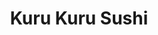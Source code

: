 ---
layout: place
title: "Kuru Kuru Sushi"
permalink: /washington/bellingham/kuru-kuru-sushi.html
stateAbbr: WA
stateName: Washington
cityName: Bellingham
seo:
  name: "Kuru Kuru Sushi"
  type: Restaurant
  links: http://www.kurukurubellingham.com/
description: "Kuru Kuru Sushi serves delicious sushi in Bellingham, Washington. Try fresh Japanese dishes for a great dining experience. "
place_id: ChIJbxdSb6ajhVQRLL3LSASiGwc
photos:
  - name: >-
      places/ChIJbxdSb6ajhVQRLL3LSASiGwc/photos/AeeoHcJ9Ems5R_teX5J07pTPRonHX77F2RoK_6saO6XMMAQRawbsdyMSBjSd_9eZZMxQc64WSJQVqAtUuutvLjkdc8M7ei_YC3EBAlFnD7NMBcpyyYPFt6NCYT0Fb3NYi7fFwFccaOMCQAPAnRGSfBa7Wslx4k62L1hN7SHBeUSXBF0ZL6o0m76XgPyMVAg5ZBqt9lq44b7As4CAIjm7Xiok2nCg-HprkIKqikzCB33MTUU5NrHlBowNiKaenmNl6XOFvVUO7m4cTuTcQXhCeuaJYpnStmW68DgIjzGDwBgAK-KiuzSgdlOCYo9j-71gPfqri52c6rAukj5bujV0fQoIELy0uIaAkthKec6_I47HQ70nS6hONSI24DYHkwUEpln-cGTlzVur5mgAZoZkZP1TZvWwRVUpTdfH8U3Mo942dLIk1w
    widthPx: 4032
    heightPx: 3024
    authorAttributions:
      - displayName: Royce Civico
        uri: https://maps.google.com/maps/contrib/111376417057361413405
        photoUri: >-
          https://lh3.googleusercontent.com/a-/ALV-UjW1dKJJQdbWpNb8lje-Lo717VE3rWqr6eEA92bQ68-RIhGiTaBL6w=s100-p-k-no-mo
    flagContentUri: >-
      https://www.google.com/local/imagery/report/?cb_client=maps_api_places.places_api&image_key=!1e10!2sCIHM0ogKEICAgIDEgI2dcA&hl=en-US
    googleMapsUri: >-
      https://www.google.com/maps/place//data=!3m4!1e2!3m2!1sCIHM0ogKEICAgIDEgI2dcA!2e10!4m2!3m1!1s0x5485a3a66f52176f:0x71ba20448cbbd2c
  - name: >-
      places/ChIJbxdSb6ajhVQRLL3LSASiGwc/photos/AeeoHcJqsoSJ5wvTlKXnGp1H1G1XBgRxsq_X8qkwwM28Sg4ZDZYhjr8b7RFnV660O7i_dvI_AH3GMDzA0yveeyUz1jQ80U5bx2kQ5AAE_Wt38BkzKxz5zm_po5GVKLVStygARrtXlQsYntTFhQkY857WNziPj5DWnJuc16lDKDasG7Av6ndxMMr_cyTF4rj5vHPmWTasazeXHWsRJ1qSCj65oSPLF2_dZua6PVq5JONoRPpy8asO2JDDHYUlavLONMvsmMtCyHZiJOE8mi8nbkk-bxevCmrFPG7Bp_jz-PUEg6l483KZrAXsWdkhz7cCZoklNG4A0oGr02DKe6uYNQ7PRLT6pMzxqcyb1_vu8YZYM77DVieO0PhQTQS9ZiIocOvj4yOob9BfVd3R91pvrIGfmM7Iw-V4bo20pYzZhTwKx2Sx3MEQe4T4ZslL5YdVbxuK
    widthPx: 3024
    heightPx: 4032
    authorAttributions:
      - displayName: Erin Morgan
        uri: https://maps.google.com/maps/contrib/104591156461387870726
        photoUri: >-
          https://lh3.googleusercontent.com/a-/ALV-UjV3dxr1vbpKAFB1Mf-pCdY-v1ans3vjmPV1w9L78fx8tj6IhnCpXg=s100-p-k-no-mo
    flagContentUri: >-
      https://www.google.com/local/imagery/report/?cb_client=maps_api_places.places_api&image_key=!1e10!2sCIABIhAGbwPTwg7kJGfTmLcADrMB&hl=en-US
    googleMapsUri: >-
      https://www.google.com/maps/place//data=!3m4!1e2!3m2!1sCIABIhAGbwPTwg7kJGfTmLcADrMB!2e10!4m2!3m1!1s0x5485a3a66f52176f:0x71ba20448cbbd2c
  - name: >-
      places/ChIJbxdSb6ajhVQRLL3LSASiGwc/photos/AeeoHcJu5wihRGwuZQtZFgZneP6uCXaxODQmQwOAzBVCVTGuxVvrp71cPtckcfC3M7g-vicupsC9pRGLxdZAM2eDJupnM1MsdMicMC72iCMBrxFHVTeH2FZfzcdTY6Xy5tDs4Prh19mPW3v25Zikp6mruQS0wrq7E3iDP1K-Rn780qXqJYItnqgfAnLdj1-_m5FErIFSCR146N_xmJMsNogioG5XbyZJFsPdP0xee2G_rOpY8LuudMT9wQUOK4rJu_zhoPFlAkC0a7XkQ0vOq3Wc2J6WnlNFatnqb__w5U_0pSxDxZIQFKAJ8P_dUiue2nduYh5-NLTa9C-cnGIHMEMvzxHO2iVD0vrnf7MMNZ5SwsVyc2ILUTxCb2gds55UkbbjDqbNk5ZjhKz4sqMQoalTDlFerkX86nnqNOMTF0Op4VpuV8wk
    widthPx: 3600
    heightPx: 4800
    authorAttributions:
      - displayName: Jennifer Bee
        uri: https://maps.google.com/maps/contrib/110938847576787557256
        photoUri: >-
          https://lh3.googleusercontent.com/a-/ALV-UjXFO0fgPBTIA1yxL3IXSghRJ6EmshLC1YB1a72b-xeg3kpjHx0=s100-p-k-no-mo
    flagContentUri: >-
      https://www.google.com/local/imagery/report/?cb_client=maps_api_places.places_api&image_key=!1e10!2sCIHM0ogKEICAgIDTufeDsAE&hl=en-US
    googleMapsUri: >-
      https://www.google.com/maps/place//data=!3m4!1e2!3m2!1sCIHM0ogKEICAgIDTufeDsAE!2e10!4m2!3m1!1s0x5485a3a66f52176f:0x71ba20448cbbd2c
  - name: >-
      places/ChIJbxdSb6ajhVQRLL3LSASiGwc/photos/AeeoHcKAtRw-VFutZG8BwYNA0VaSgoYRrEt8o7scp4y9iXQPtI6h_Jz6pD_tA0-k_sN3UxZsKSgORlKLJlJjvsHarH141A2Z7Wm3yQMqOV7MuFER4pagK5A4LHZCIPC_5pTdRfYTHe9ZjJC0WyqVYRocl7E2qupxe4XhBxA0LUMIjhQjUiqNiS9lmtYiBi6OfTO4-GToo3tzCuYd8loUZA8SvoeLBdL-NJKqNmRPxxz-bM_HSMerygDG3zah5FMMkH3KyCMkudqMTuRU5z_LafUNRd1piyMv9r9FtdR6MSGcgj64LosAF5_bFFlBnZPO8D-Ilxxsqlw3WDHo-jO5cpaaPdmnrZ4mrOyj5tRgL2wErbPN6Y7lqg6ls7PeGB4sALGQDMPcj_PZBXaO-a1GpKEYjpLfNcFg6iNHrSO8NmmMOWaBLA
    widthPx: 3600
    heightPx: 4800
    authorAttributions:
      - displayName: Jennifer Bee
        uri: https://maps.google.com/maps/contrib/110938847576787557256
        photoUri: >-
          https://lh3.googleusercontent.com/a-/ALV-UjXFO0fgPBTIA1yxL3IXSghRJ6EmshLC1YB1a72b-xeg3kpjHx0=s100-p-k-no-mo
    flagContentUri: >-
      https://www.google.com/local/imagery/report/?cb_client=maps_api_places.places_api&image_key=!1e10!2sCIHM0ogKEICAgIDTufeDcA&hl=en-US
    googleMapsUri: >-
      https://www.google.com/maps/place//data=!3m4!1e2!3m2!1sCIHM0ogKEICAgIDTufeDcA!2e10!4m2!3m1!1s0x5485a3a66f52176f:0x71ba20448cbbd2c
  - name: >-
      places/ChIJbxdSb6ajhVQRLL3LSASiGwc/photos/AeeoHcKC61hT_0YRBIM7puSpNxjrognN4bbTdbxDMA3W068eha7OLWn9QBlaie0-IKx4G-ZBk7aQRAJbhtdeyyk80Lh323hFIyWitETvYtMtdGgYVb3NnFhDW6UzphWvTgRUPkMSM3iwNxP6Tjpnvrb8nK6zFLytmBCWqti-sWwbNRoruhqqqBtAdV9B9e9qw66bnvJyrFrnugpi4zznviKvCFGbzPMwXhlPojphdSn2K9U-YkvRaGJmfz0UBjsletC0Wr_pH9ffcP-oCwO_saR-_kD-exY4h186VmBWxhleClrKdfKcqSrjYKempsrPpwsL_oPDLizRmKYi4ME0xdV4aBLJ32rZcfKYdyYrWN0DYzRWXLs_d9mMAN2qqTibYbKeFGdM4XfQpKejI1KwS0huQ-SX99gkiHP2OjGlbZITeSc9SAQ
    widthPx: 3000
    heightPx: 4000
    authorAttributions:
      - displayName: KT B.
        uri: https://maps.google.com/maps/contrib/114162583098374918065
        photoUri: >-
          https://lh3.googleusercontent.com/a-/ALV-UjUv-Pw-NvaJBl_1n_q3tp18acaDabRjasDYBZLqiTygCLWUvR8vUQ=s100-p-k-no-mo
    flagContentUri: >-
      https://www.google.com/local/imagery/report/?cb_client=maps_api_places.places_api&image_key=!1e10!2sCIHM0ogKEICAgIDu6dT41wE&hl=en-US
    googleMapsUri: >-
      https://www.google.com/maps/place//data=!3m4!1e2!3m2!1sCIHM0ogKEICAgIDu6dT41wE!2e10!4m2!3m1!1s0x5485a3a66f52176f:0x71ba20448cbbd2c
  - name: >-
      places/ChIJbxdSb6ajhVQRLL3LSASiGwc/photos/AeeoHcLbKgHqnUL5BRW9HURSUpoQs3Q4AnLI6Z_zrKOtBYKYE9m-B_XyV6yikvKvCRv8ZP0X7bSYoyAWDxB6QqUz4Yrhh9UNpaLL0hiFl5c2P7s6tVfkOVqcjO8drPJwNygm5FRSLzwMZTjbFy7HmJLUG3QifA9SUiQedNixja9lBsmZgaGu3gb_QcGP3SbOB-o7HcRoWR2EtCelmkhTLlE0-Yhi9Jm16f36SYTWvDn2_9FceEMOPEZcXH_hEdTHnUFNtNdsnGASd8rxcGZ0E7lGLOrSOsD_hjfjvJXQkNanAG5ugOCaI1t9RG129M1R8RJga3-WacOMhiRlEoY3twRklkA4WgxpHmeHNYMqp50mfpa7vnL5TjSGS4brZiwvWKuqb2hTQ8gebbD9HrgrL2vnL9rBgCIYC0jtTt7Mm-LKLRf2rpxLJQv5gOqKbUe2Ew
    widthPx: 3024
    heightPx: 4032
    authorAttributions:
      - displayName: Erin Morgan
        uri: https://maps.google.com/maps/contrib/104591156461387870726
        photoUri: >-
          https://lh3.googleusercontent.com/a-/ALV-UjV3dxr1vbpKAFB1Mf-pCdY-v1ans3vjmPV1w9L78fx8tj6IhnCpXg=s100-p-k-no-mo
    flagContentUri: >-
      https://www.google.com/local/imagery/report/?cb_client=maps_api_places.places_api&image_key=!1e10!2sCIABIhAGbyfQ9CqfaWfKXfUAC-HQ&hl=en-US
    googleMapsUri: >-
      https://www.google.com/maps/place//data=!3m4!1e2!3m2!1sCIABIhAGbyfQ9CqfaWfKXfUAC-HQ!2e10!4m2!3m1!1s0x5485a3a66f52176f:0x71ba20448cbbd2c
  - name: >-
      places/ChIJbxdSb6ajhVQRLL3LSASiGwc/photos/AeeoHcJzMAUuZkeqiZ4Ck27ptWxy_VYkSZ36lfSjy_Wlol3vNfcfniZB0ol1N85cSsEALWnJRPljVuvORPCx-7-gBgQdSmZTssIDb9IHoUslUjifdahkjsV_kyB5CJUgoSs54jQQEe6FtuF21zU5YlClXVIFoCP2tZUs_8R-b5RfAd04yn-a2o1VQwu_s7RBDHydyzxTPdHtz2qRci13d7QFoNe3jldJoYx8n3h87JrNW59aehfe43FmUfOzwqsrIub0TpYeofA0r2xJ6UgSydQzou0rjxGRux7__JhpWgKkcfEhKHS6q0kFJJ53X2VLaU2txm_Uf3YsNuUunO_60zadBUdqJKhmacUErkOIqT98Q0hElKdXwz5BJRr1wogHBNyFmVpC5hQyvNyHzpixYRuTiLjpRJb6nR6VtJDdCIIKRAEDT4Xw
    widthPx: 4032
    heightPx: 3024
    authorAttributions:
      - displayName: Jd Carr
        uri: https://maps.google.com/maps/contrib/117753227489431475136
        photoUri: >-
          https://lh3.googleusercontent.com/a/ACg8ocIxPy7Pmk3Jb8oLrjCY5uaTeMiEoRpG28TGhMss5TY9pBt38w=s100-p-k-no-mo
    flagContentUri: >-
      https://www.google.com/local/imagery/report/?cb_client=maps_api_places.places_api&image_key=!1e10!2sCIHM0ogKEICAgIDRwZGBqgE&hl=en-US
    googleMapsUri: >-
      https://www.google.com/maps/place//data=!3m4!1e2!3m2!1sCIHM0ogKEICAgIDRwZGBqgE!2e10!4m2!3m1!1s0x5485a3a66f52176f:0x71ba20448cbbd2c
  - name: >-
      places/ChIJbxdSb6ajhVQRLL3LSASiGwc/photos/AeeoHcIzGJjWQYt43XUXLBZ9ENvYBy7RrgwWptNAXpM374m0gsCaFaC8nKe6BiGFlMI9kXNhkO6DF1d1-GOUiZGFzb9Ds6nDx4ADugtVUOeSKx7cUoWsVJXm0pSZb2AIlkXTagKzuTBcmmib1tMee4M4_DCGbZJ-vc4wMiT8w1SLS1bT2KSG9BxHOmUXPSqiS6CnExV17vt0PA3nOc-UtvGbHoq7d9YN2gZfd5VsJh-OYNX_Rok4Qw1AO2SEhcHnlsCmPE1zxQUgLJtTKIeulR9iTnIQO-DZTwn77P3qZejKPuUfRIvMHOs92j7cHLgybH6_7hIGndquYAhiJ2QiCFurWIm3PFkIG9Ihot-c9ZB2rKbHR2zH_mIOH8CYfFgIA72JnFBzrsxCFfI9gc6snGIq4Qt1uYhxeIQA4mubgmK5rugE6FqP
    widthPx: 3024
    heightPx: 4032
    authorAttributions:
      - displayName: Jessica Thor
        uri: https://maps.google.com/maps/contrib/107247235154866596653
        photoUri: >-
          https://lh3.googleusercontent.com/a-/ALV-UjX5xAvZiN8ssGDzQMOEOLiRye9_-kGUSZq54UEaj2QaI884qUZu=s100-p-k-no-mo
    flagContentUri: >-
      https://www.google.com/local/imagery/report/?cb_client=maps_api_places.places_api&image_key=!1e10!2sCIHM0ogKEICAgIDysYTO5AE&hl=en-US
    googleMapsUri: >-
      https://www.google.com/maps/place//data=!3m4!1e2!3m2!1sCIHM0ogKEICAgIDysYTO5AE!2e10!4m2!3m1!1s0x5485a3a66f52176f:0x71ba20448cbbd2c
  - name: >-
      places/ChIJbxdSb6ajhVQRLL3LSASiGwc/photos/AeeoHcJiY5OGNh_JMpH0efdhWM4sijR8FTmr8F_nVZJoU-jy70BImSfM2PekrrvYfPnEA_gjxrSYrdCKhJgzqiA4SR9-MZmYn8E2Fin0_BBY_YZCyyActzjACeCbk1-3X7RUbK9ReQx8SPpkxqQXhgLCfMoqRichlOfBSbqDHAjVpFR_fLeyCesWPHiIGGO9wF_St_L2clrS2Cnlw92LJlhXwAch1qaGssDs_Pq2T1yWl8Taw5oCCvyKhzY0xhPsn7G1HhNHO2bClNIWbGMdcFBaRE4uSk_CDiOr3WodGEq76zurXRWGczuRKGG2YgX8C8WgEwNkhFimW9qMdvlTj0ZwRzB1pJQCMtBeaWPlNWPNVkalX1rhjz1rf7_rGmmMeDJD8XL5Bc7-N5FvCq6t9a54yeoE4GgFRkpAL83JRRAekBAylsWT
    widthPx: 3024
    heightPx: 4032
    authorAttributions:
      - displayName: Prapassorn
        uri: https://maps.google.com/maps/contrib/112976404197087055074
        photoUri: >-
          https://lh3.googleusercontent.com/a-/ALV-UjUE1uM19sfxPfQ-PfR9vYJ75M3cW-6KjgDOpBrSkUQJeLZf_UY=s100-p-k-no-mo
    flagContentUri: >-
      https://www.google.com/local/imagery/report/?cb_client=maps_api_places.places_api&image_key=!1e10!2sCIHM0ogKEICAgIDxnNeG9AE&hl=en-US
    googleMapsUri: >-
      https://www.google.com/maps/place//data=!3m4!1e2!3m2!1sCIHM0ogKEICAgIDxnNeG9AE!2e10!4m2!3m1!1s0x5485a3a66f52176f:0x71ba20448cbbd2c
  - name: >-
      places/ChIJbxdSb6ajhVQRLL3LSASiGwc/photos/AeeoHcJtuwiGO3HXJ_2VZ_DKKFr-mZDXoUkhFty5Baw1XI0iYdjFtA4AvZ10muP3OJF2J5OpkS1R7q_VIreiv5P07ftAUZhJ5-BEkaB1wnMUGzMnmclTD0LHYZYyJFiBWLVkmXFyNs0qrEZGFWU1MRASNe2ePUHcf3u6rxDDf4MKG6iIZGZLJgg5w9NYt7hgN6jjPrl9AIc3uo-mS67VTwLSr1sXdejzzoVN9YsdA7ROCPKDK5LE1gDlQVyhKay4adwimBHqZhLMpiwc8vKx-HnwlIWIbEQ27YayaKfNZOeSdCY_9C6PkO_ckz5YBh_1UyXSDxh1fquKrnlYZXJsVmdFhs_26mTetGdQyx1GIrxAXALLszCD4A0TXdFoBZnTnDepBZR2RjIS7GpyOinpoAntk7jjy4kSdmidzBZIWswOgVZr5w
    widthPx: 4160
    heightPx: 3120
    authorAttributions:
      - displayName: Daniel Chow
        uri: https://maps.google.com/maps/contrib/114906542195393266433
        photoUri: >-
          https://lh3.googleusercontent.com/a-/ALV-UjWd4Qiy7A1rq0XUcRZEdd2WIOxnkTqNVatgNL3Rx1fcQMDVI8X4yA=s100-p-k-no-mo
    flagContentUri: >-
      https://www.google.com/local/imagery/report/?cb_client=maps_api_places.places_api&image_key=!1e10!2sCIHM0ogKEICAgID4lsGYVA&hl=en-US
    googleMapsUri: >-
      https://www.google.com/maps/place//data=!3m4!1e2!3m2!1sCIHM0ogKEICAgID4lsGYVA!2e10!4m2!3m1!1s0x5485a3a66f52176f:0x71ba20448cbbd2c
address: 11 Bellwether Way, Bellingham, WA 98225, USA
street: 11 Bellwether Way
city: Bellingham
state: WA
zip: '98225'
country: USA
neighborhood: null
latitude: '48.754482'
longitude: '-122.496619'
accessibility_options:
  wheelchairAccessibleParking: true
  wheelchairAccessibleEntrance: true
  wheelchairAccessibleRestroom: true
  wheelchairAccessibleSeating: true
business_status: OPERATIONAL
name: Kuru Kuru Sushi
google_maps_links:
  directionsUri: >-
    https://www.google.com/maps/dir//''/data=!4m7!4m6!1m1!4e2!1m2!1m1!1s0x5485a3a66f52176f:0x71ba20448cbbd2c!3e0
  placeUri: https://maps.google.com/?cid=512181121921563948
  writeAReviewUri: >-
    https://www.google.com/maps/place//data=!4m3!3m2!1s0x5485a3a66f52176f:0x71ba20448cbbd2c!12e1
  reviewsUri: >-
    https://www.google.com/maps/place//data=!4m4!3m3!1s0x5485a3a66f52176f:0x71ba20448cbbd2c!9m1!1b1
  photosUri: >-
    https://www.google.com/maps/place//data=!4m3!3m2!1s0x5485a3a66f52176f:0x71ba20448cbbd2c!10e5
primary_type: Sushi Restaurant
opening_hours:
  regular: null
  current: null
secondary_opening_hours:
  regular:
    weekdayDescriptions: null
    type: null
  current:
    weekdayDescriptions: null
    type: null
phone: (360) 392-8224
price_level: PRICE_LEVEL_INEXPENSIVE
price_range: $20 &ndash; $30
rating: '4.3'
rating_count: 931
website: http://www.kurukurubellingham.com/
reviews: null
parking_options: null
payment_options: null
allow_dogs: null
curbside_pickup: null
delivery: null
dine_in: null
good_for_children: null
good_for_groups: null
good_for_sports: null
live_music: null
menu_for_children: null
outdoor_seating: null
reservable: null
restroom: null
serves_beer: null
serves_breakfast: null
serves_brunch: null
serves_cocktails: null
serves_coffee: null
serves_dinner: null
serves_dessert: null
serves_lunch: null
serves_vegetarian_food: null
serves_wine: null
takeout: null
summary: null

---